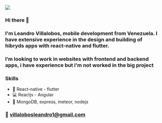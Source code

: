![](https://media.giphy.com/media/NHvv0Bo3oGq1eTBDd1/giphy.gif)

### Hi there 👋

### I'm Leandro Villalobos, mobile development from Venezuela. I have extensive experience in the design and building of hibryds apps with react-native and flutter.


### I’m looking to work in websites with frontend and backend apps, i have experience but i'm not worked in the big project

### Skills

- :iphone: React-native - flutter
- :computer: Reactjs - Angular
- :briefcase: MongoDB, express, meteor, nodejs

### :email: villalobosleandro1@gmail.com

<!--
**villalobosleandro/villalobosleandro** is a ✨ _special_ ✨ repository because its `README.md` (this file) appears on your GitHub profile.

Here are some ideas to get you started:

- 🔭 I’m currently working on ...
- 🌱 I’m currently learning ...
- 👯 I’m looking to collaborate on ...
- 🤔 I’m looking for help with ...
- 💬 Ask me about ...
- 📫 How to reach me: ...
- 😄 Pronouns: ...
- ⚡ Fun fact: ...
-->
